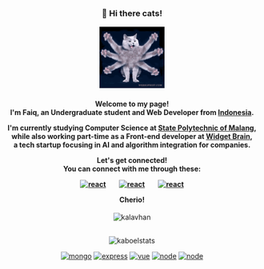 ##
<h3 align="center">👋 Hi there cats!</h3>
<p align="center"><img src="image/cats-wave.gif" width="130" alt="Octo-wave"/></p>

<h4 align="center">
<p>Welcome to my page! <br/>I'm Faiq, an Undergraduate student and Web Developer from <a href="https://www.indonesia.travel/gb/en/home">Indonesia</a>.</p>
<p>I'm currently studying Computer Science at <a href="https://polinema.ac.id">State Polytechnic of Malang</a>, <br/>while also working part-time as a Front-end developer at <a href="https://widgetbrain.com">Widget Brain</a>, <br/> a tech startup focusing in AI and algorithm integration for companies.</p>
Let's get connected! <br/>You can connect with me through these:</p>
<p>
<a href="https://linkedin.com/in/faiqkaboel/" target="_blank"><img src="https://devicons.github.io/devicon/devicon.git/icons/linkedin/linkedin-original.svg" alt="react" width="30" height="30"/></a> &nbsp;&nbsp;&nbsp;&nbsp;&nbsp;&nbsp;
<a href="https://facebook.com/faiqkaboel/" target="_blank"><img src="https://devicons.github.io/devicon/devicon.git/icons/facebook/facebook-original.svg" alt="react" width="30" height="30"/></a> &nbsp;&nbsp;&nbsp;&nbsp;&nbsp;&nbsp;
<a href="https://twitter.com/krispykaboel/" target="_blank"><img src="https://devicons.github.io/devicon/devicon.git/icons/twitter/twitter-original.svg" alt="react" width="30" height="30"/> </a>
</p>
<p>Cherio!
</h4>

<p align="center"> 
<img src="https://komarev.com/ghpvc/?username=kaboel&style=flat&color=yellowgreen&label=Stalkers" alt="kalavhan" />
</p>

##

<p align="center">
<img src="https://github-readme-stats.vercel.app/api/wakatime?username=faiqkaboel&theme=gotham" alt="kaboelstats"/></p>


<p align="center">
<a href="https://mongodb.com" target="_blank"><img src="https://devicons.github.io/devicon/devicon.git/icons/mongodb/mongodb-original.svg" alt="mongo" width="35" height="35"/></a>
<a href="https://expressjs.com" target="_blank"><img src="https://devicons.github.io/devicon/devicon.git/icons/express/express-original.svg" alt="express" width="35" height="35"/></a>
<a href="https://vuejs.org" target="_blank"><img src="https://devicons.github.io/devicon/devicon.git/icons/vuejs/vuejs-original.svg" alt="vue" width="35" height="35"/></a>
<a href="https://nodejs.org" target="_blank"><img src="https://devicons.github.io/devicon/devicon.git/icons/nodejs/nodejs-original.svg" alt="node" width="35" height="35"/></a>
<a href="https://laravel.com" target="_blank"><img src="https://devicons.github.io/devicon/devicon.git/icons/laravel/laravel-plain.svg" alt="node" width="35" height="35"/></a>
</p>
